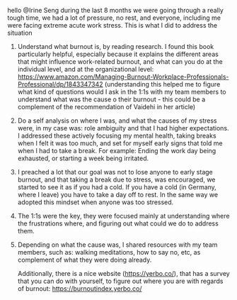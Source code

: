 hello @Irine Seng during the last 8 months we were going through a really tough time, we had a lot of pressure, no rest, and everyone, including me were facing extreme acute work stress. This is what I did to address the situation

1. Understand what burnout is, by reading research. I found this book particularly helpful, especially because it explains the different areas that might influence work-related burnout, and what can you do at the individual level, and at the organizational level: https://www.amazon.com/Managing-Burnout-Workplace-Professionals-Professional/dp/1843347342 (understanding this helped me to figure what kind of questions would I ask in the 1:1s with my team members to understand what was the cause o their burnout - this could be a complement of the recommendation of Vaidehi in her article)
2. Do a self analysis on where I was, and what the causes of my stress were, in my case was: role ambiguity and that I had higher expectations. I addressed these actively focusing my mental health, taking breaks when I felt it was too much, and set for myself early signs that told me when I had to take a break. For example: Ending the work day being exhausted, or starting a week being irritated.
3. I preached a lot that our goal was not to lose anyone to early stage burnout, and that taking a break due to stress, was encouraged, we started to see it as if you had a cold. If you have a cold (in Germany, where I leave) you have to take a day off to rest. In the same way we adopted this mindset when anyone was too stressed. 
4. The 1:1s were the key, they were focused mainly at understanding where the frustrations where, and figuring out what could we do to address them. 
5. Depending on what the cause was, I shared resources with my team members, such as: walking meditations, how to say no, etc, as complement of what they were doing already.


	Additionally, there is a nice website (https://yerbo.co/), that has a survey that you can do with yourself, to figure out where you are with regards of burnout: https://burnoutindex.yerbo.co/
